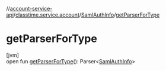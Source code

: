 //[account-service-api](../../../index.md)/[classtime.service.account](../index.md)/[SamlAuthInfo](index.md)/[getParserForType](get-parser-for-type.md)

# getParserForType

[jvm]\
open fun [getParserForType](get-parser-for-type.md)(): Parser&lt;[SamlAuthInfo](index.md)&gt;
